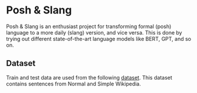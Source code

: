 # Posh & Slang

Posh & Slang is an enthusiast project for transforming formal (posh) language to a more daily (slang) version, and vice versa. This is done by trying out different state-of-the-art language models like BERT, GPT, and so on.

## Dataset
Train and test data are used from the following [dataset](https://github.com/tmu-nlp/sscorpus). This dataset contains sentences from Normal and Simple Wikipedia.
